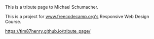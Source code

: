 This is a tribute page to Michael Schumacher.

This is a project for www.freecodecamp.org's Responsive Web Design Course.

https://tim87henry.github.io/tribute_page/

